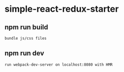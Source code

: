 # simple-react-redux-starter

## npm run build
	bundle js/css files
## npm run dev
	run webpack-dev-server on localhost:8080 with HMR